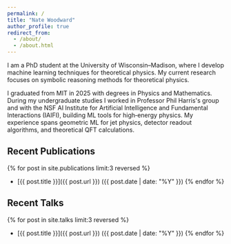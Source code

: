 ```yaml
---
permalink: /
title: "Nate Woodward"
author_profile: true
redirect_from:
  - /about/
  - /about.html
---
```


I am a PhD student at the University of Wisconsin–Madison, where I develop machine learning techniques for theoretical physics. My current research focuses on symbolic reasoning methods for theoretical physics.

I graduated from MIT in 2025 with degrees in Physics and Mathematics. During my undergraduate studies I worked in Professor Phil Harris's group and with the NSF AI Institute for Artificial Intelligence and Fundamental Interactions (IAIFI), building ML tools for high‑energy physics. My experience spans geometric ML for jet physics, detector readout algorithms, and theoretical QFT calculations.

## Recent Publications

{% for post in site.publications limit:3 reversed %}
- [{{ post.title }}]({{ post.url }}) ({{ post.date | date: "%Y" }})
{% endfor %}

## Recent Talks
{% for post in site.talks limit:3 reversed %}
- [{{ post.title }}]({{ post.url }}) ({{ post.date | date: "%Y" }})
{% endfor %}
